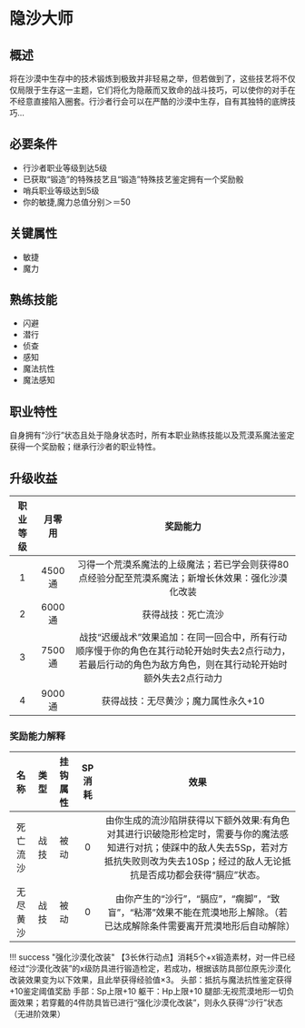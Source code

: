 # 隐沙大师

## 概述

将在沙漠中生存中的技术锻炼到极致并非轻易之举，但若做到了，这些技艺将不仅仅局限于生存这一主题，它们将化为隐蔽而又致命的战斗技巧，可以使你的对手在不经意直接陷入圈套。行沙者行会可以在严酷的沙漠中生存，自有其独特的底牌技巧...

## 必要条件

* 行沙者职业等级到达5级
* 已获取“锻造”的特殊技艺且“锻造”特殊技艺鉴定拥有一个奖励骰
* 哨兵职业等级达到5级
* 你的敏捷,魔力总值分别＞＝50

## 关键属性

* 敏捷
* 魔力

## 熟练技能

* 闪避
* 潜行
* 侦查
* 感知
* 魔法抗性
* 魔法感知

## 职业特性

自身拥有“沙行”状态且处于隐身状态时，所有本职业熟练技能以及荒漠系魔法鉴定获得一个奖励骰；继承行沙者的职业特性。

## 升级收益

职业等级|月零用|奖励能力
:--:|:--:|:--:
1|4500通|习得一个荒漠系魔法的上级魔法；若已学会则获得80点经验分配至荒漠系魔法；新增长休效果：强化沙漠化改装
2|6000通|获得战技：死亡流沙
3|7500通|战技“迟缓战术”效果追加：在同一回合中，所有行动顺序慢于你的角色在其行动轮开始时失去2点行动力，若最后行动的角色为敌方角色，则在其行动轮开始时额外失去2点行动力
4|9000通|获得战技：无尽黄沙；魔力属性永久+10

### 奖励能力解释

名称|类型|挂钩属性|SP消耗|效果
:--:|:--:|:--:|:--:|:--:
死亡流沙|战技|被动|0|由你生成的流沙陷阱获得以下额外效果:有角色对其进行识破隐形检定时，需要与你的魔法感知进行对抗；使踩中的敌人失去5Sp，若对方抵抗失败则改为失去10Sp；经过的敌人无论抵抗是否成功都会获得“膈应”状态。
无尽黄沙|战技|被动|0|由你产生的“沙行”，“膈应”，“瘸脚”，“致盲”，“粘滞”效果不能在荒漠地形上解除。（若已达成解除条件需要离开荒漠地形后自动解除）

!!! success "强化沙漠化改装"
    【3长休行动点】消耗5个+x锻造素材，对一件已经经过“沙漠化改装”的x级防具进行锻造检定，若成功，根据该防具部位原先沙漠化改装效果变为以下效果，且此举获得经验值×3。
    头部：抵抗与魔法抗性鉴定获得+10鉴定阈值奖励
    手部：Sp上限+10
    躯干：Hp上限+10
    腿部:无视荒漠地形一切负面效果；若穿戴的4件防具皆已进行“强化沙漠化改装”，则永久获得“沙行”状态（无进阶效果）

